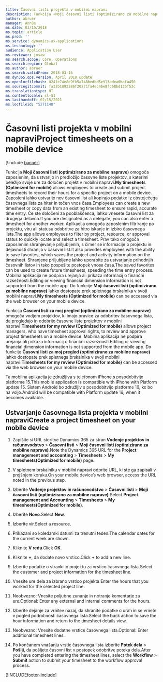 ```yaml
---
title: Časovni listi projekta v mobilni napravi
description: Funkcija »Moji časovni listi (optimizirano za mobilne naprave)« omogoča zaposlenim, da ustvarijo in predložijo časovne liste projektov, s katerimi beležijo svoje ure za določen projekt v mobilni napravi.
author: abruer
manager: AnnBe
ms.date: 03/16/2018
ms.topic: article
ms.prod: ''
ms.service: dynamics-ax-applications
ms.technology: ''
audience: Application User
ms.reviewer: josaw
ms.search.scope: Core, Operations
ms.search.region: Global
ms.author: abruer
ms.search.validFrom: 2018-03-16
ms.dyn365.ops.version: April 2018 update
ms.openlocfilehash: 8241e74e8d9fb5a748bedbd5e913adea0bafa450
ms.sourcegitcommit: fa32b1893286f20271fa4ec4be8fc68bd135f53c
ms.translationtype: HT
ms.contentlocale: sl-SI
ms.lasthandoff: 02/15/2021
ms.locfileid: "5271148"
---
```

# <a name="project-timesheets-on-a-mobile-device"></a><span data-ttu-id="a2ba4-103">Časovni listi projekta v mobilni napravi</span><span class="sxs-lookup"><span data-stu-id="a2ba4-103">Project timesheets on a mobile device</span></span>

[!include [banner](../includes/banner.md)]

<span data-ttu-id="a2ba4-104">Funkcija **Moji časovni listi (optimizirano za mobilne naprave)** omogoča zaposlenim, da ustvarijo in predložijo časovne liste projektov, s katerimi beležijo svoje ure za določen projekt v mobilni napravi.</span><span class="sxs-lookup"><span data-stu-id="a2ba4-104">**My timesheets (Optimized for mobile)** allows employees to create and submit project timesheets to record their hours for a specific project on a mobile device.</span></span> <span data-ttu-id="a2ba4-105">Zaposleni lahko ustvarijo nov časovni list ali kopirajo podatke iz obstoječega časovnega lista za hiter in točen vnos časa.</span><span class="sxs-lookup"><span data-stu-id="a2ba4-105">Employees can create a new timesheet or copy data from an existing timesheet to ensure rapid, accurate time entry.</span></span> <span data-ttu-id="a2ba4-106">Če ste določeni za pooblaščenca, lahko vnesete časovni list za drugega delavca.</span><span class="sxs-lookup"><span data-stu-id="a2ba4-106">If you are designated as a delegate, you can also enter a timesheet for another worker.</span></span> <span data-ttu-id="a2ba4-107">Aplikacija omogoča zaposlenim filtriranje po projektu, viru ali statusu odobritve za hitro iskanje in izbiro časovnega lista.</span><span class="sxs-lookup"><span data-stu-id="a2ba4-107">The app allows employees to filter by project, resource, or approval status to quickly locate and select a timesheet.</span></span> <span data-ttu-id="a2ba4-108">Prav tako omogoča zaposlenim shranjevanje priljubljenih, s čimer se informacije o projektu in dejavnosti shranijo v časovni list.</span><span class="sxs-lookup"><span data-stu-id="a2ba4-108">It also provides employees with the ability to save favorites, which saves the project and activity information on the timesheet.</span></span> <span data-ttu-id="a2ba4-109">Shranjene priljubljene lahko uporabite za ustvarjanje prihodnjih časovnih listov in tako pospešite postopek vnosa časa.</span><span class="sxs-lookup"><span data-stu-id="a2ba4-109">The saved favorites can be used to create future timesheets, speeding the time entry process.</span></span> <span data-ttu-id="a2ba4-110">Mobilna aplikacija ne podpira urejanja ali prikaza informacij o finančni razsežnosti.</span><span class="sxs-lookup"><span data-stu-id="a2ba4-110">Editing or viewing financial dimension information is not supported from the mobile app.</span></span> <span data-ttu-id="a2ba4-111">Do funkcije **Moji časovni listi (optimizirano za mobilne naprave)** lahko dostopate prek spletnega brskalnika v svoji mobilni napravi.</span><span class="sxs-lookup"><span data-stu-id="a2ba4-111">**My timesheets (Optimized for mobile)** can be accessed via the web browser on your mobile device.</span></span>

<span data-ttu-id="a2ba4-112">Funkcija **Časovni listi za moj pregled (optimizirano za mobilne naprave)** omogoča vodjem projektov, ki imajo pravice za odobritev časovnega lista, da pregledajo in odobrijo časovne liste projektov v mobilni napravi.</span><span class="sxs-lookup"><span data-stu-id="a2ba4-112">**Timesheets for my review (Optimized for mobile)** allows project managers, who have timesheet approval rights, to review and approve project timesheets on a mobile device.</span></span> <span data-ttu-id="a2ba4-113">Mobilna aplikacija ne podpira urejanja ali prikaza informacij o finančni razsežnosti.</span><span class="sxs-lookup"><span data-stu-id="a2ba4-113">Editing or viewing financial dimension information is not supported from the mobile app.</span></span> <span data-ttu-id="a2ba4-114">Do funkcije **Časovni listi za moj pregled (optimizirano za mobilne naprave)** lahko dostopate prek spletnega brskalnika v svoji mobilni napravi.</span><span class="sxs-lookup"><span data-stu-id="a2ba4-114">**Timesheets for my review (Optimized for mobile)** can be accessed via the web browser on your mobile device.</span></span>

<span data-ttu-id="a2ba4-115">Ta mobilna aplikacija je združljiva s telefonom iPhone s posodobitvijo platforme 15.</span><span class="sxs-lookup"><span data-stu-id="a2ba4-115">This mobile application is compatible with iPhone with Platform update 15.</span></span>
<span data-ttu-id="a2ba4-116">Sistem Android bo združljiv s posodobitvijo platforme 16, ko bo na voljo.</span><span class="sxs-lookup"><span data-stu-id="a2ba4-116">Android will be compatible with Platform update 16, when it becomes available.</span></span>

## <a name="create-a-project-timesheet-on-your-mobile-device"></a><span data-ttu-id="a2ba4-117">Ustvarjanje časovnega lista projekta v mobilni napravi</span><span class="sxs-lookup"><span data-stu-id="a2ba4-117">Create a project timesheet on your mobile device</span></span>

1.  <span data-ttu-id="a2ba4-118">Zapišite si URL storitve Dynamics 365 za stran **Vodenje projektov in računovodstvo** \> **Časovni listi** \> **Moji časovni listi (optimizirano za mobilne naprave)**.</span><span class="sxs-lookup"><span data-stu-id="a2ba4-118">Note the Dynamics 365 URL for the **Project management and accounting** \> **Timesheets** \> **My timesheets(Optimized for mobile)** page.</span></span>

2.  <span data-ttu-id="a2ba4-119">V spletnem brskalniku v mobilni napravi odprite URL, ki ste ga zapisali v prejšnjem koraku.</span><span class="sxs-lookup"><span data-stu-id="a2ba4-119">On your mobile device’s web browser, access the URL noted in the previous step.</span></span>
 
3.  <span data-ttu-id="a2ba4-120">Izberite **Vodenje projektov in računovodstvo** \> **Časovni listi** \> **Moji časovni listi (optimizirano za mobilne naprave)**.</span><span class="sxs-lookup"><span data-stu-id="a2ba4-120">Select **Project management and Accounting** \> **Timesheets** \> **My timesheets(Optimized for mobile)**.</span></span>

4.  <span data-ttu-id="a2ba4-121">Izberite **Novo**.</span><span class="sxs-lookup"><span data-stu-id="a2ba4-121">Select **New**.</span></span>

5.  <span data-ttu-id="a2ba4-122">Izberite vir.</span><span class="sxs-lookup"><span data-stu-id="a2ba4-122">Select a resource.</span></span>

6.  <span data-ttu-id="a2ba4-123">Prikazani so koledarski datumi za trenutni teden.</span><span class="sxs-lookup"><span data-stu-id="a2ba4-123">The calendar dates for the current week are shown.</span></span>

7.  <span data-ttu-id="a2ba4-124">Kliknite **V redu**.</span><span class="sxs-lookup"><span data-stu-id="a2ba4-124">Click **OK**.</span></span>

8.  <span data-ttu-id="a2ba4-125">Kliknite **+**, da dodate novo vrstico.</span><span class="sxs-lookup"><span data-stu-id="a2ba4-125">Click **+** to add a new line.</span></span>

9.  <span data-ttu-id="a2ba4-126">Izberite podatke o stranki in projektu za vrstico časovnega lista.</span><span class="sxs-lookup"><span data-stu-id="a2ba4-126">Select the customer and project information for the timesheet line.</span></span>

10. <span data-ttu-id="a2ba4-127">Vnesite ure dela za izbrano vrstico projekta.</span><span class="sxs-lookup"><span data-stu-id="a2ba4-127">Enter the hours that you worked for the selected project line.</span></span>

11. <span data-ttu-id="a2ba4-128">Neobvezno: Vnesite poljubne zunanje in notranje komentarje za ure.</span><span class="sxs-lookup"><span data-stu-id="a2ba4-128">Optional: Enter any external and internal comments for the hours.</span></span>

12. <span data-ttu-id="a2ba4-129">Izberite dejanje za vrnitev nazaj, da shranite podatke o urah in se vrnete v pogled podrobnosti časovnega lista.</span><span class="sxs-lookup"><span data-stu-id="a2ba4-129">Select the back action to save the hour information and return to the timesheet details view.</span></span>

13. <span data-ttu-id="a2ba4-130">Neobvezno: Vnesite dodatne vrstice časovnega lista.</span><span class="sxs-lookup"><span data-stu-id="a2ba4-130">Optional: Enter additional timesheet lines.</span></span>

14. <span data-ttu-id="a2ba4-131">Po končanem vnašanju vrstic časovnega lista izberite **Potek dela** \> **Pošlji**, da pošljete časovni list v postopek odobritve poteka dela.</span><span class="sxs-lookup"><span data-stu-id="a2ba4-131">After you have completed entering the timesheet lines, select the **Workflow** \> **Submit** action to submit your timesheet to the workflow approval process.</span></span>


[!INCLUDE[footer-include](../includes/footer-banner.md)]
